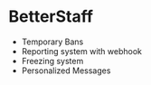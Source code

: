 # BetterStaff

* Temporary Bans
* Reporting system with webhook
* Freezing system
* Personalized Messages

